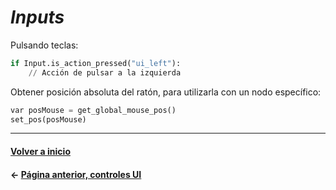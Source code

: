 # _Inputs_

Pulsando teclas:

```py
if Input.is_action_pressed("ui_left"):
	// Acción de pulsar a la izquierda
```

Obtener posición absoluta del ratón, para utilizarla con un nodo específico:

```py
var posMouse = get_global_mouse_pos()
set_pos(posMouse)
```

---
#### [Volver a inicio](../README.md)
#### ← [Página anterior, controles UI](ui.md)